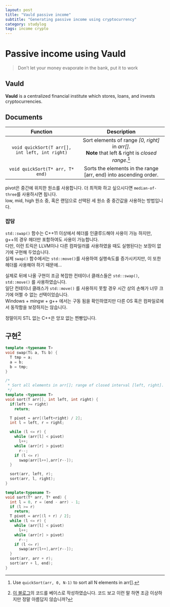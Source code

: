 ```yaml
---
layout: post
title: "Vauld passive income"
subtitle: "Generating passive income using cryptocurrency"
category: studylog
tags: income crypto
---
```


# Passive income using Vauld

> Don’t let your money evaporate in the bank, put it to work
>

## Vauld

**Vauld** is a centralized financial institute which stores, loans, and invests cryptocurrencies.

<!--more-->

## Documents

|                    Function                    |                         Description                          |
| :--------------------------------------------: | :----------------------------------------------------------: |
| `void quickSort(T arr[], int left, int right)` | Sort elements of range *[0, right]* in *arr[]*.<br> **Note** that left & right is *closed range*.[^1] |
| `void quickSort(T* arr, T* end)` | Sorts the elements in the range [arr, end) into ascending order. |

[^1]: Use `quickSort(arr, 0, N-1)` to sort all N elements in arr[].

pivot은 중간에 위치한 원소를 사용합니다. 더 최적화 하고 싶으시다면 `median-of-three`를 사용하시면 됩니다.<br>
low, mid, high 원소 중, 혹은 랜덤으로 선택된 세 원소 중 중간값을 사용하는 방법입니다.

### 잡담

`std::swap()` 함수는 C++11 이상에서 <utility> 헤더를 인클루드해야 사용이 가능 하지만, g++의 경우 <iostream> 헤더만 포함하여도 사용이 가능합니다.<br>
다만, 이런 트릭은 LLVM이나 다른 컴파일러를 사용하였을 때도 실행된다는 보장이 없기에 구현해 두었습니다.<br>
실제 `swap()` 함수에서는 `std::move()`를 사용하여 실행속도를 증가시키지만, 이 또한 <utility> 헤더를 사용해야 하기 때문에...<br>

실제로 뒤에 나올 구현이 조금 복잡한 컨테이너 클래스들은 `std::swap()`, `std::move()` 를 사용하였습니다.<br>
일단 컨테이너 클래스가 `std::move()` 를 사용하지 못할 경우 시간 상의 손해가 너무 크기에 어쩔 수 없는 선택이었습니다.<br>
Windows + mingw + g++ 에서는 구동 됨을 확인하였지만 다른 OS 혹은 컴파일로에서 동작함을 보장하지는 않습니다.<br>

정말이지 STL 없는 C++은 앙꼬 없는 찐빵입니다.

## 구현[^2]

```c++
template <typename T>
void swap(T& a, T& b) {
  T tmp = a;
  a = b;
  b = tmp;
}

/*
 * Sort all elements in arr[]; range of closed interval [left, right].
 */
template <typename T>
void sort(T arr[], int left, int right) {
  if(left >= right)
    return;

  T pivot = arr[(left+right) / 2];
  int l = left, r = right;

  while (l <= r) {
    while (arr[l] < pivot)
      l++;
    while (arr[r] > pivot)
      r--;
    if (l <= r)
      swap(arr[l++],arr[r--]);
  }

  sort(arr, left, r);
  sort(arr, l, right);
}

template<typename T>
void sort(T* arr, T* end) {
  int l = 0, r = (end - arr) - 1;
  if (l >= r)
    return;
  T pivot = arr[(l + r) / 2];
  while (l <= r) {
    while (arr[l] < pivot)
      l++;
    while (arr[r] > pivot)
      r--;
    if (l <= r)
      swap(arr[l++],arr[r--]);
  }
  sort(arr, arr + r);
  sort(arr + l, end);
}
```

[^2]: [이 블로그]의 코드를 베이스로 작성하였습니다. 코드 보고 이런 말 하면 조금 이상하지만 정말 아름답지 않습니까?

<!-- Links -->
[Github Repo]: https://github.com/LazyRen/Data-Structures
[이 블로그]: https://dpdpwl.tistory.com/46